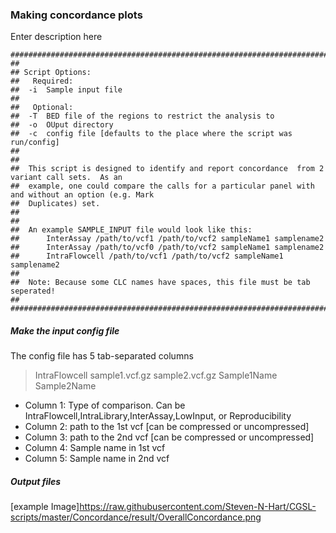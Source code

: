 ### Making concordance plots

Enter description here

```
##########################################################################################################
##
## Script Options:
##   Required:
##	-i	Sample input file
##
##   Optional:
##	-T	BED file of the regions to restrict the analysis to
##	-o	OUput directory
##	-c	config file [defaults to the place where the script was run/config]
##
##
## 	This script is designed to identify and report concordance  from 2 variant call sets.  As an 
##	example, one could compare the calls for a particular panel with and without an option (e.g. Mark 
##	Duplicates) set.
##
##
##	An example SAMPLE_INPUT file would look like this:
##		InterAssay /path/to/vcf1 /path/to/vcf2 sampleName1 samplename2
##		InterAssay /path/to/vcf0 /path/to/vcf2 sampleName1 samplename2
##		IntraFlowcell /path/to/vcf1 /path/to/vcf2 sampleName1 samplename2
##
##	Note: Because some CLC names have spaces, this file must be tab seperated!
##	
#########################################################################################################
```

##### Make the input config file
The config file has 5 tab-separated columns
> IntraFlowcell sample1.vcf.gz sample2.vcf.gz Sample1Name Sample2Name
* Column 1:	Type of comparison.  Can be IntraFlowcell,IntraLibrary,InterAssay,LowInput, or Reproducibility
* Column 2:     path to the 1st vcf [can be compressed or uncompressed]
* Column 3:     path to the 2nd vcf [can be compressed or uncompressed]
* Column 4:     Sample name in 1st vcf
* Column 5:     Sample name in 2nd vcf



##### Output files
[example Image]https://raw.githubusercontent.com/Steven-N-Hart/CGSL-scripts/master/Concordance/result/OverallConcordance.png

